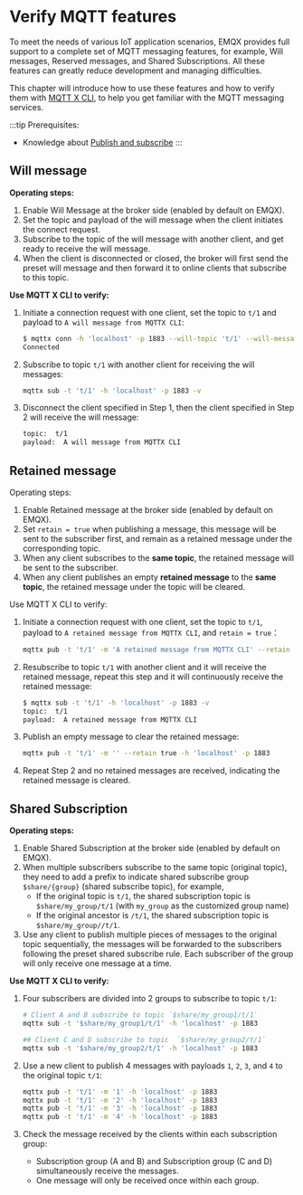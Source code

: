 # Verify MQTT features 

To meet the needs of various IoT application scenarios, EMQX provides full support to a complete set of MQTT messaging features, for example, Will messages, Reserved messages, and Shared Subscriptions. All these features can greatly reduce development and managing difficulties.

This chapter will introduce how to use these features and how to verify them with [MQTT X CLI](https://mqttx.app/cli), to help you get familiar with the MQTT messaging services.

:::tip Prerequisites:

- Knowledge about [Publish and subscribe](./mqtt-publish-and-subscribe.md)
  :::

## Will message

**Operating steps:**

1. Enable Will Message at the broker side (enabled by default on EMQX). 
2. Set the topic and payload of the will message when the client initiates the connect request.
3. Subscribe to the topic of the will message with another client, and get ready to receive the will message. 
4. When the client is disconnected or closed, the broker will first send the preset will message and then forward it to online clients that subscribe to this topic.

**Use MQTT X CLI to verify:**

1. Initiate a connection request with one client, set the topic to `t/1` and payload to `A will message from MQTTX CLI`:

   ```bash
   $ mqttx conn -h 'localhost' -p 1883 --will-topic 't/1' --will-message 'A will message from MQTTX CLI'
   Connected
   ```

2. Subscribe to topic `t/1` with another client for receiving the will messages:

   ```bash
   mqttx sub -t 't/1' -h 'localhost' -p 1883 -v
   ```

3. Disconnect the client specified in Step 1, then the client specified in Step 2 will receive the will message:

   ```bash
   topic:  t/1
   payload:  A will message from MQTTX CLI
   ```

## Retained message

Operating steps:

1. Enable Retained message at the broker side (enabled by default on EMQX). 
2. Set `retain = true` when publishing a message, this message will be sent to the subscriber first, and remain as a retained message under the corresponding topic.
3. When any client subscribes to the **same topic**, the retained message will be sent to the subscriber.
4. When any client publishes an empty **retained message**  to the **same topic**, the retained message under the topic will be cleared.

Use MQTT X CLI to verify:

1. Initiate a connection request with one client, set the topic to `t/1`, payload to `A retained message from MQTTX CLI`,  and `retain = true`：

   ```bash
   mqttx pub -t 't/1' -m 'A retained message from MQTTX CLI' --retain true -h 'localhost' -p 1883
   ```

2. Resubscribe to topic `t/1` with another client and it will receive the retained message, repeat this step and it will continuously receive the retained message:

   ```bash
   $ mqttx sub -t 't/1' -h 'localhost' -p 1883 -v
   topic:  t/1
   payload:  A retained message from MQTTX CLI
   ```

3. Publish an empty message to clear the retained message:

   ```bash
   mqttx pub -t 't/1' -m '' --retain true -h 'localhost' -p 1883
   ```

4. Repeat Step 2 and no retained messages are received, indicating the retained message is cleared. 

## Shared Subscription

**Operating steps:**

1. Enable Shared Subscription at the broker side (enabled by default on EMQX). 
2. When multiple subscribers subscribe to the same topic (original topic), they need to add a prefix to indicate shared subscribe group `$share/{group}` (shared subscribe topic), for example,
   - If the original topic is `t/1`, the shared subscription topic is `$share/my_group/t/1` (with `my_group` as the customized group name)
   - If the original ancestor is `/t/1`, the shared subscription topic is `$share/my_group//t/1`.
3. Use any client to publish multiple pieces of messages to the original topic sequentially, the messages will be forwarded to the subscribers following the preset shared subscribe rule. Each subscriber of the group will only receive one message at a time.

**Use MQTT X CLI to verify:**

1. Four subscribers are divided into 2 groups to subscribe to topic  `t/1`:

   ```bash
   # Client A and B subscribe to topic `$share/my_group1/t/1`
   mqttx sub -t '$share/my_group1/t/1' -h 'localhost' -p 1883
   
   ## Client C and D subscribe to topic  `$share/my_group2/t/1`
   mqttx sub -t '$share/my_group2/t/1' -h 'localhost' -p 1883
   ```

2. Use a new client to publish 4 messages with payloads `1`, `2`, `3`, and `4` to the original topic `t/1`:

   ```bash
   mqttx pub -t 't/1' -m '1' -h 'localhost' -p 1883
   mqttx pub -t 't/1' -m '2' -h 'localhost' -p 1883
   mqttx pub -t 't/1' -m '3' -h 'localhost' -p 1883
   mqttx pub -t 't/1' -m '4' -h 'localhost' -p 1883
   ```

3. Check the message received by the clients within each subscription group:

   - Subscription group (A and B) and Subscription group (C and D) simultaneously receive the messages.
   - One message will only be received once within each group.
